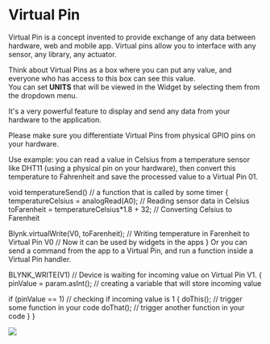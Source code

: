 # Virtual Pin

Virtual Pin is a concept invented to provide exchange of any data between hardware, web and mobile app. Virtual pins allow you to interface with any sensor, any library, any actuator.

Think about Virtual Pins as a box where you can put any value, and everyone who has access to this box can see this value.\
You can set **UNITS** that will be viewed in the Widget by selecting them from the dropdown menu.

It's a very powerful feature to display and send any data from your hardware to the application.

Please make sure you differentiate Virtual Pins from physical GPIO pins on your hardware.

Use example: you can read a value in Celsius from a temperature sensor like DHT11 (using a physical pin on your hardware), then convert this temperature to Fahrenheit and save the processed value to a Virtual Pin 01.

void temperatureSend() // a function that is called by some timer { temperatureCelsius = analogRead(A0); // Reading sensor data in Celsius toFarenheit = temperatureCelsius\*1.8 + 32; // Converting Celsius to Farenheit

Blynk.virtualWrite(V0, toFarenheit); // Writing temperature in Farenheit to Virtual Pin V0 // Now it can be used by widgets in the apps } Or you can send a command from the app to a Virtual Pin, and run a function inside a Virtual Pin handler.

BLYNK\_WRITE(V1) // Device is waiting for incoming value on Virtual Pin V1. { pinValue = param.asInt(); // creating a variable that will store incoming value

if (pinValue == 1) // checking if incoming value is 1 { doThis(); // trigger some function in your code doThat(); // trigger another function in your code } }

![](../../../.gitbook/assets/Vpin\_DS.PNG)
